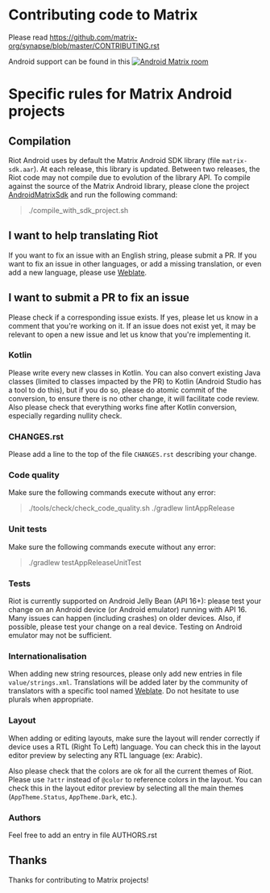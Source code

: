 # Contributing code to Matrix

Please read https://github.com/matrix-org/synapse/blob/master/CONTRIBUTING.rst

Android support can be found in this [![Android Matrix room](https://img.shields.io/matrix/riot-android:matrix.org.svg)](https://riot.im/app/#/room/#riot-android:matrix.org)

# Specific rules for Matrix Android projects

## Compilation

Riot Android uses by default the Matrix Android SDK library (file `matrix-sdk.aar`).
At each release, this library is updated.
Between two releases, the Riot code may not compile due to evolution of the library API.
To compile against the source of the Matrix Android library, please clone the project [AndroidMatrixSdk](https://github.com/matrix-org/matrix-android-sdk)
 and run the following command:
 
> ./compile_with_sdk_project.sh

## I want to help translating Riot

If you want to fix an issue with an English string, please submit a PR.
If you want to fix an issue in other languages, or add a missing translation, or even add a new language, please use [Weblate](https://translate.riot.im/projects/riot-android/).

## I want to submit a PR to fix an issue

Please check if a corresponding issue exists. If yes, please let us know in a comment that you're working on it.
If an issue does not exist yet, it may be relevant to open a new issue and let us know that you're implementing it.

### Kotlin

Please write every new classes in Kotlin. You can also convert existing Java classes (limited to classes impacted by the PR) to Kotlin (Android Studio has a tool to do this), but if you do so, please do atomic commit of the conversion, to ensure there is no other change, it will facilitate code review.
Also please check that everything works fine after Kotlin conversion, especially regarding nullity check.

### CHANGES.rst

Please add a line to the top of the file `CHANGES.rst` describing your change.

### Code quality

Make sure the following commands execute without any error:

> ./tools/check/check_code_quality.sh
> ./gradlew lintAppRelease

### Unit tests

Make sure the following commands execute without any error:

> ./gradlew testAppReleaseUnitTest

### Tests

Riot is currently supported on Android Jelly Bean (API 16+): please test your change on an Android device (or Android emulator) running with API 16. Many issues can happen (including crashes) on older devices.
Also, if possible, please test your change on a real device. Testing on Android emulator may not be sufficient.

### Internationalisation

When adding new string resources, please only add new entries in file `value/strings.xml`. Translations will be added later by the community of translators with a specific tool named [Weblate](https://translate.riot.im/projects/riot-android/).
Do not hesitate to use plurals when appropriate.

### Layout

When adding or editing layouts, make sure the layout will render correctly if device uses a RTL (Right To Left) language.
You can check this in the layout editor preview by selecting any RTL language (ex: Arabic).

Also please check that the colors are ok for all the current themes of Riot. Please use `?attr` instead of `@color` to reference colors in the layout. You can check this in the layout editor preview by selecting all the main themes (`AppTheme.Status`, `AppTheme.Dark`, etc.).

### Authors

Feel free to add an entry in file AUTHORS.rst

## Thanks

Thanks for contributing to Matrix projects!
